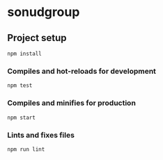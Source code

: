 # sonudgroup

## Project setup
```
npm install
```

### Compiles and hot-reloads for development
```
npm test
```

### Compiles and minifies for production
```
npm start
```

### Lints and fixes files
```
npm run lint
```
